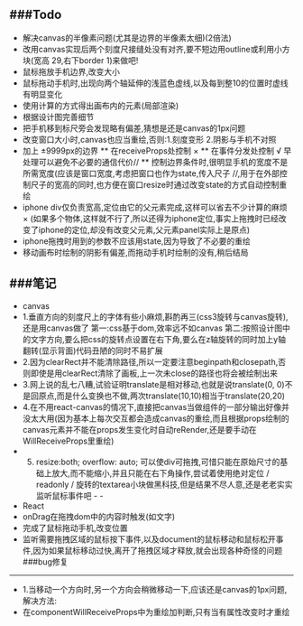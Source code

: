 ###Todo
---
 * 解决canvas的半像素问题(尤其是边界的半像素太细)(2倍法)
 * 改用canvas实现后两个刻度尺接缝处没有对齐,要不短边用outline或利用小方块(宽高 29,右下border 1)来做吧!
 * 鼠标拖放手机边界,改变大小
 * 鼠标拖动手机时,出现向两个轴延伸的浅蓝色虚线,以及每到整10的位置时虚线有明显变化
 * 使用计算的方式得出画布内的元素(局部渲染)
 * 根据设计图完善细节
 * 把手机移到标尺旁会发现略有偏差,猜想是还是canvas的1px问题
 * 改变窗口大小时,canvas也应当重绘,否则:1.刻度变形 2.阴影与手机不对照
 * 加上 ±9999px的边界
 	** 在receiveProps处控制 ×
 	** 在事件分发处控制 √ 早处理可以避免不必要的通信代价//
 	** 控制边界条件时,很明显手机的宽度不是所需宽度(应该是窗口宽度,考虑把窗口也作为state,传入尺子
  				//,用于在外部控制尺子的宽高的同时,也方便在窗口resize时通过改变state的方式自动控制重绘
 * iphone div仅负责宽高,定位由它的父元素完成,这样可以省去不少计算的麻烦 × (如果多个物体,这样就不行了,所以还得为iphone定位,事实上拖拽时已经改变了iphone的定位,却没有改变父元素,父元素panel实际上是原点)
 * iphone拖拽时用到的参数不应该用state,因为导致了不必要的重绘
 * 移动画布时绘制的阴影有偏差,而拖动手机时绘制的没有,稍后结局

###笔记
---
 * canvas
  * 1.垂直方向的刻度尺上的字体有些小麻烦,斟酌再三(css3旋转与canvas旋转),还是用canvas做了
    第一:css基于dom,效率远不如canvas
	第二:按照设计图中的文字方向,要么把css的旋转点设置在右下角,要么在z轴旋转的同时加上y轴翻转(显示背面)代码丑陋的同时不易扩展
  * 2.因为clearRect并不能清除路径,所以一定要注意beginpath和closepath,否则即使是用clearRect清除了画板,上一次未close的路径也将会被绘制出来
  * 3.网上说的乱七八糟,试验证明translate是相对移动,也就是说translate(0, 0)不是回原点,而是什么变换也不做,两次translate(10,10)相当于translate(20,20)
  * 4.在不用react-canvas的情况下,直接把canvas当做组件的一部分输出好像并没太大用(因为基本上每次交互都会造成canvas的重绘,而且根据props绘制的canvas元素并不能在props发生变化时自动reRender,还是要手动在WillReceiveProps里重绘)
  * 5. resize:both; overflow: auto; 可以使div可拖拽,可惜只能在原始尺寸的基础上放大,而不能缩小,并且只能在右下角操作,尝试着使用绝对定位 / readonly / 旋转的textarea小块做黑科技,但是结果不尽人意,还是老老实实监听鼠标事件吧 - -
 * React
  * onDrag在拖拽dom中的内容时触发(如文字)
  * 完成了鼠标拖动手机,改变位置
   * 监听需要拖拽区域的鼠标按下事件,以及document的鼠标移动和鼠标松开事件,因为如果鼠标移动过快,离开了拖拽区域才释放,就会出现各种奇怪的问题
###bug修复
---
  * 1.当移动一个方向时,另一个方向会稍微移动一下,应该还是canvas的1px问题,解决方法:
   * 在componentWillReceiveProps中为重绘加判断,只有当有属性改变时才重绘

